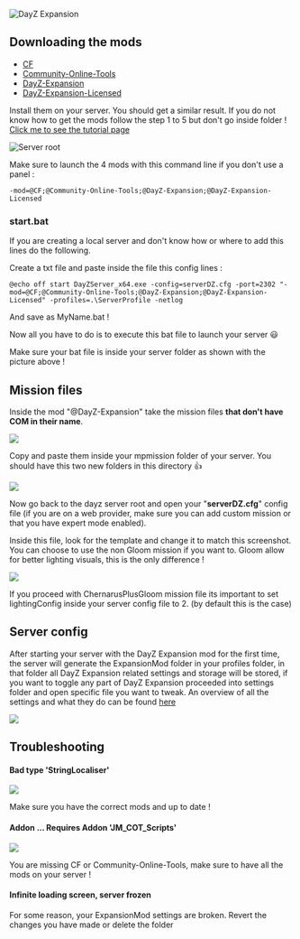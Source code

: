 ![DayZ Expansion](https://i.imgur.com/cTbqjAr.png)

## Downloading the mods
- [CF](https://steamcommunity.com/workshop/filedetails/?id=1559212036)
- [Community-Online-Tools](https://steamcommunity.com/workshop/filedetails/?id=1564026768)
- [DayZ-Expansion](https://steamcommunity.com/sharedfiles/filedetails/?id=2116151222)
- [DayZ-Expansion-Licensed](https://steamcommunity.com/workshop/filedetails/?id=2116157322)

Install them on your server. You should get a similar result. If you do not know how to get the mods follow the step 1 to 5 but don't go inside folder ! [Click me to see the tutorial page](https://github.com/salutesh/DayZ-Expansion-Scripts/wiki/Setting-up-offline-mode#getting-the-mission)

![Server root](https://i.imgur.com/OEaEuf8.png)

Make sure to launch the 4 mods with this command line if you don't use a panel : 

`-mod=@CF;@Community-Online-Tools;@DayZ-Expansion;@DayZ-Expansion-Licensed`

### start.bat

If you are creating a local server and don't know how or where to add this lines do the following.

Create a txt file and paste inside the file this config lines :

`@echo off
start DayZServer_x64.exe -config=serverDZ.cfg -port=2302 "-mod=@CF;@Community-Online-Tools;@DayZ-Expansion;@DayZ-Expansion-Licensed" -profiles=.\ServerProfile -netlog`

And save as MyName.bat !

Now all you have to do is to execute this bat file to launch your server 😃 

Make sure your bat file is inside your server folder as shown with the picture above !

## Mission files

Inside the mod "@DayZ-Expansion" take the mission files **that don't have COM in their name**.

![](https://i.imgur.com/yVtrGnb.png)

Copy and paste them inside your mpmission folder of your server. You should have this two new folders in this directory 👍 

![](https://i.imgur.com/wk7ezm6.png)

Now go back to the dayz server root and open your "**serverDZ.cfg**" config file (if you are on a web provider, make sure you can add custom mission or that you have expert mode enabled).

Inside this file, look for the template and change it to match this screenshot. You can choose to use the non Gloom mission if you want to. Gloom allow for better lighting visuals, this is the only difference !

![](https://i.imgur.com/eS46Rtu.png)

If you proceed with ChernarusPlusGloom mission file its important to set lightingConfig inside your server config file to 2. (by default this is the case)

## Server config

After starting your server with the DayZ Expansion mod for the first time, the server will generate the ExpansionMod folder in your profiles folder, in that folder all DayZ Expansion related settings and storage will be stored, if you want to toggle any part of DayZ Expansion proceeded into settings folder and open specific file you want to tweak. An overview of all the settings and what they do can be found [here](https://github.com/salutesh/DayZ-Expansion-Scripts/wiki/Server-settings)

![](https://i.imgur.com/4uEMoWi.png)

## Troubleshooting
#### Bad type 'StringLocaliser'

![](https://i.imgur.com/uFUrx8h.png)

Make sure you have the correct mods and up to date !

#### Addon ... Requires Addon 'JM_COT_Scripts'

![](https://i.imgur.com/CH9X0zx.png)

You are missing CF or Community-Online-Tools, make sure to have all the mods on your server !

#### Infinite loading screen, server frozen

For some reason, your ExpansionMod settings are broken. Revert the changes you have made or delete the folder